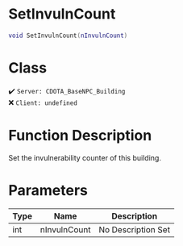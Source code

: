 # SetInvulnCount
```lua
void SetInvulnCount(nInvulnCount)
```
# Class
✔️ `Server: CDOTA_BaseNPC_Building`  
❌ `Client: undefined`  

# Function Description
Set the invulnerability counter of this building.
# Parameters
Type|Name|Description
--|--|--
int|nInvulnCount|No Description Set
